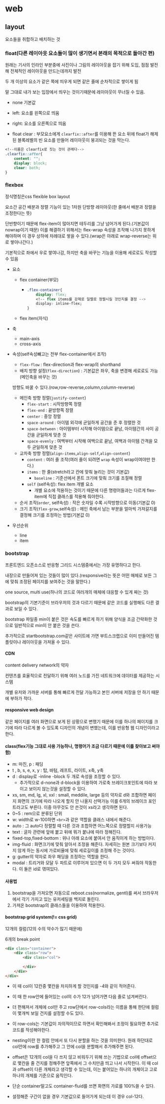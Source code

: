 # web

## layout

요소들을 취합하고 배치하는 것

### float(다른 레이아웃 요소들이 많이 생기면서 본래의 목적으로 돌아간 편)

원래는 기사의 인라인 부분중에 사진이나 그림의 레이아웃을 잡기 위해 도입, 점점 발전해 전체적인 레이아웃을 만드는데까지 발전

두 개 이상의 요소가 같은 쪽에 띄우게 되면 같은 줄에 순차적으로 쌓이게 됨

말 그대로 내가 보는 입장에서 띄우는 것이기때문에 레이아웃이 무너질 수 있음.

- none 기본값
- left: 요소를 왼쪽으로 띄움
- right: 요소를 오른쪽으로 띄움

- float clear : 부모요소에게 `clearfix::after`를 이용해 뜬 요소 뒤에 float가 해제된 블록레벨의 빈 요소를 만들어 레이아웃이 붕괴되는 것을 막는다.

``` css
<!--이름은 clearfix로 짓는 것이 관례다-->
.clearfix::after{
    content: "";
    display: block;
    clear: both;
}
```

### flexbox

정식명칭은css flexible box layout

요소간 공간 배분과 정렬 기능이 있는 1차원 단방향 레이아웃(한 줄에서 배분과 정렬을 조정한다는 뜻)

단반향이기 때문에 flex-item이 많아지면 테두리를 그냥 넘어가게 된다.(기본값이 nowrap이기 때문) 이를 해결하기 위해서는 flex-wrap 속성을 조작해 나가지 못하게 해야하며 이 경우 상하에 차례대로 쌓을 수 있다.(wrap은 아래로 wrap-reverse는 위로 쌓아나간다.)

기본적으로 좌에서 우로 쌓여나감, 하지만 축을 바꾸는 기능을 이용해 세로로도 작성할 수 있음

- 요소

  - flex container(부모)

    - ```css
      .flex-container{
          display: flex;
          <!-- flex items를 강제로 일렬로 정렬시킬 것인지를 결정 -->
          display: inline-flex; 
      }
      ```

  - flex item(자식)

- 축

  - main-axis
  - cross-axis

- 속성(self속성뺴고는 전부 flex-container에서 조작)

  - `flex-flow` : flex-direction과 flex-wrap의 shorthand
  - 배치 방향 설정(`flex-direction`) : 기본값은 좌우, 축을 변경해 세로로도 가능(메인축을 바꾸는 것)

  방향도 바꿀 수 있다.(row,row-reverse,column,column-reverse)

  - 메인축 방향 정렬(`justify-content`)
    - `flex-start` : 시작방향쪽 정렬
    - `flex-end` : 끝방향쪽 정렬
    - `center` : 중앙 정렬
    - `space-around` : 아이템 외각에 균일하게 공간을 준 후 정렬한 것
    - `space-between` : 아이템부터 시작해 아이템으로 끝남, 아이템간의 사이 공간을 균일하게 맞춘 것
    - `space-evenly` : 여백부터 시작해 여백으로 끝남, 여백과 아이템 간격을 모두 균일하게 맞춘 것
  - 교차축 방향 정렬(`align-items`,`align-self`,`align-content`)
    - `content` : 여러 줄 조작(여러 줄이 되려면 `wrap` 속성이 wrap이여야만 한다.)
    - `items` : 한 줄(stretch라고 칸에 맞춰 늘리는 것이 기본값)
      - `baseline` : 기준선에서 폰트 크기에 맞춰 크기를 조절해 정렬
    - `self` (self속성): flex item 개별 요소
      - 개별 요소에 적용하는 것이기 때문에 다른 명령어들과는 다르게 flex-item에 직접 클래스를 적용해 줘야한다.
  - 순서 조작(`order`, self속성) : 작은 숫자일 수록 시작방향으로 이동(기본값 0)
  - 크기 조작(`flex-grow`,self속성) : 메인 축에서 남는 부분을 얼마씩 가져갈지를 결정해 크기를 조정하는 방법(기본값 0)

- 우선순위

  - line
  - item

### bootstrap

프론트엔드 오픈소스로 반응형 그리드 시스템중에서는 가장 유명하다고 한다.

내장으로 만들어져 있는 것들이 많이 있다.(responsive라는 뜻은 어떤 매체로 보든 그에 맞춰 조정된 페이지를 보여주는 것을 말한다.)

one source, multi use(하나의 코드로 여러개의 매체에 대응할 수 있게 짜는 것)

bootstrap의 기본기준이 브라우저의 것과 다르기 때문에 같은 코드를 실행해도 다른 결과로 보일 수 있다.

bootstrap 파일중 min이 붙은 것은 속도를 빠르게 하기 위해 양식을 조금 간략화한 것으로 일반적으로 min이 안 붙은 것을 쓴다.

추가적으로 startbootstrap.com같은 사이트에 가면 부트스크랩으로 이미 만들어진 템플릿이나 레이아웃을 가져올 수 있다.

#### CDN

content delivery network의 약자

컨텐츠를 효율적으로 전달하기 위해 여러 노드를 가진 네트워크에 데이터를 제공하는 시스템

개별 유저와 가까운 서버를 통해 빠르게 전달 가능하고 본인 서버에 저장을 안 하기 때문에 부하가 적다.
#### responsive web design
같은 페이지를 여러 화면으로 보게 된 상황으로 변했기 때문에 이를 하나의 페이지를 크기에 따라 다르게 볼 수 있도록 디자인의 개념이 변했는데, 이를 반응형 웹 디자인이라고 한다.

#### class(flex기능 그대로 사용 가능하나, 명령어가 조금 다르기 때문에 이를 찾아보고 써야함)

- m:  마진, p : 패딩
- t , b, s, e, x, y : 탑, 바텀, 레프트, 라이트, x축, y축
- d : display로 -inline -block 두 개로 속성을 조정할 수 있다.
  - 추가적으로 d-none과 d-block을 이용하여 가로축 브레이크포인트에 따라 보이고 보이지 않는것을 설정할 수 있다.
- xs, sm, md, lg, xl, xxl : small, meddile, large 등의 약자로 d와 조합하면 페이지 화면의 크기에 따라 나오게 할지 안 나올지 선택가능 이를 6개의 브레이크 포인트라고도 부른다. 이중 아무것도 안 쓴것이 xs라고 생각하면 된다.
- 0~5 : rem으로 분류된 단위 
- w: width로 w-100하면 `<br>`과 같은 역할을 클래스 내에서 해준다.
- auto : 그 auto다 정렬할 때 다른 것과 조합하면 어느쪽으로 정렬할지 사용가능
- text : 글자 관련에 앞에 붙고 뒤에 뭐가 붙냐에 따라 정해진다.
- fixed-top,fixed-bottom : 위나 아래 요소에 붙여서 안 움직이게 하는 방법이다.
- img-fluid : 화면크기에 맞춰 알아서 조정을 해준다. 자세히는 원본 크기보다 커지지 않게 하는 동시에 가로비율에 맞춰 세로길이를 조정해 주는 것이다.
- g: gutter의 약자로 좌우 패딩을 조정하는 역할을 한다.
- modal : 트리거와 모달 두 파트로 이루어져 있으면 이 두 가지 모두 써줘야 작동한다. 이 둘은 id로 엮여있다.


#### 사용법

1. bootstrap을 가져오면 자동으로 reboot.css(normalize, gentl)를 써서 브라우저에서 각기 가지고 있는 유저세팅을 백지로 돌린다.
2. 가져온 bootstrap의 클래스들을 이용하여 적용한다.



#### bootstrap grid system(!= css grid)

12개의 컬럼(12의 수의 약수가 많기 때문에)

6개의 break point

```html 
<div class="container">
    <div class="row">
        <div class="col">
            
        </div>
    </div>
</div>
```

- 이 때 col이 12칸중 몇칸을 차지하게 할 것인지를 -4와 같이 적어준다.

- 이 때 한 row안에 들어있는 col의 수가 12가 넘어가면 다음 줄로 넘겨버린다.

- 더 편해져서 개체에 col만 주고 row단에서 row-cols라는 이름을 통해 한단에 컬럼이 몇개씩 보일 건지를 설정할 수도 있다.

- 이 row-cols는 기본값이 자의적이므로 하면서 확인해봐서 조정이 필요하면 추가로 코드를 작성해야한다.

- nesting이란 한 컬럼 안에서 또 다시 분할을 하는 것을 의미한다. 원래 하던대로 col안에 row를 추가해주고 그 안에 col을 분할해서 추가해주면 된다.

- offset은 12개의 col을 다 쓰지 않고 비워두기 위해 쓰는 기법으로 col에 offset으로 몇칸을 줄 건지를 정해주면 앞쪽에서 그 수치만큼 띄고 나서 시작한다.  이 때 col과 offset이 다른 개체라고 생각할 수 있는데, 이는 붙어있는 하나의 개체이고 고로 하나의 개체를 기준으로 움직인다.

- 단순 container말고도 container-fluid를 쓰면 화면의 가로를 100%쓸 수 있다.

- 설정해준 구간이 없을 경우 기본값으로 들어가게 되는데 이 경우 col-12다.

  